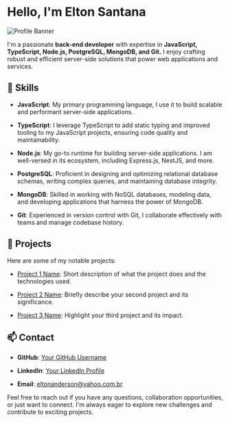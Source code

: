 # Hello, I'm Elton Santana

![Profile Banner](link_to_your_banner_image)

I'm a passionate **back-end developer** with expertise in **JavaScript, TypeScript, Node.js, PostgreSQL, MongoDB, and Git.** I enjoy crafting robust and efficient server-side solutions that power web applications and services.

## 🔧 Skills

- **JavaScript**: My primary programming language, I use it to build scalable and performant server-side applications.

- **TypeScript**: I leverage TypeScript to add static typing and improved tooling to my JavaScript projects, ensuring code quality and maintainability.

- **Node.js**: My go-to runtime for building server-side applications. I am well-versed in its ecosystem, including Express.js, NestJS, and more.

- **PostgreSQL**: Proficient in designing and optimizing relational database schemas, writing complex queries, and maintaining database integrity.

- **MongoDB**: Skilled in working with NoSQL databases, modeling data, and developing applications that harness the power of MongoDB.

- **Git**: Experienced in version control with Git, I collaborate effectively with teams and manage codebase history.

## 🌟 Projects

Here are some of my notable projects:

- [Project 1 Name](link_to_project_1): Short description of what the project does and the technologies used.

- [Project 2 Name](link_to_project_2): Briefly describe your second project and its significance.

- [Project 3 Name](link_to_project_3): Highlight your third project and its impact.

## 📫 Contact

- **GitHub**: [Your GitHub Username](https://github.com/eltonanderson)

- **LinkedIn**: [Your LinkedIn Profile](https://www.linkedin.com/in/elton-santana-dev/)

- **Email**: eltonanderson@yahoo.com.br

Feel free to reach out if you have any questions, collaboration opportunities, or just want to connect. I'm always eager to explore new challenges and contribute to exciting projects.
